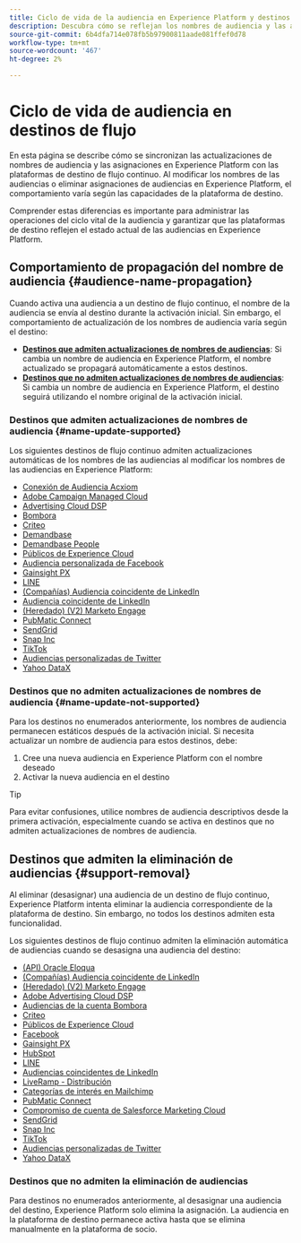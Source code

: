 ```yaml
---
title: Ciclo de vida de la audiencia en Experience Platform y destinos de flujo
description: Descubra cómo se reflejan los nombres de audiencia y las asignaciones de Experience Platform en las plataformas de destino de streaming.
source-git-commit: 6b4dfa714e078fb5b97900811aade081ffef0d78
workflow-type: tm+mt
source-wordcount: '467'
ht-degree: 2%

---
```



# Ciclo de vida de audiencia en destinos de flujo

En esta página se describe cómo se sincronizan las actualizaciones de nombres de audiencia y las asignaciones en Experience Platform con las plataformas de destino de flujo continuo. Al modificar los nombres de las audiencias o eliminar asignaciones de audiencias en Experience Platform, el comportamiento varía según las capacidades de la plataforma de destino.

Comprender estas diferencias es importante para administrar las operaciones del ciclo vital de la audiencia y garantizar que las plataformas de destino reflejen el estado actual de las audiencias en Experience Platform.

## Comportamiento de propagación del nombre de audiencia {#audience-name-propagation}

Cuando activa una audiencia a un destino de flujo continuo, el nombre de la audiencia se envía al destino durante la activación inicial. Sin embargo, el comportamiento de actualización de los nombres de audiencia varía según el destino:

* **[Destinos que admiten actualizaciones de nombres de audiencias](#name-update-supported)**: Si cambia un nombre de audiencia en Experience Platform, el nombre actualizado se propagará automáticamente a estos destinos.
* **[Destinos que no admiten actualizaciones de nombres de audiencias](#name-update-not-supported)**: Si cambia un nombre de audiencia en Experience Platform, el destino seguirá utilizando el nombre original de la activación inicial.

### Destinos que admiten actualizaciones de nombres de audiencia {#name-update-supported}

Los siguientes destinos de flujo continuo admiten actualizaciones automáticas de los nombres de las audiencias al modificar los nombres de las audiencias en Experience Platform:

* [Conexión de Audiencia Acxiom](../catalog/advertising/acxiom-audience-connection.md)
* [Adobe Campaign Managed Cloud](../catalog/email-marketing/adobe-campaign-managed-services.md)
* [Advertising Cloud DSP](../catalog/advertising/adobe-advertising-cloud-connection.md)
* [Bombora](../catalog/advertising/bombora.md)
* [Criteo](../catalog/advertising/criteo.md)
* [Demandbase](../catalog/advertising/demandbase.md)
* [Demandbase People](../catalog/advertising/demandbase-people.md)
* [Públicos de Experience Cloud](../catalog/adobe/experience-cloud-audiences.md)
* [Audiencia personalizada de Facebook](../catalog/social/facebook.md)
* [Gainsight PX](../catalog/analytics/gainsight-px.md)
* [LINE](../catalog/mobile-engagement/line.md)
* [(Compañías) Audiencia coincidente de LinkedIn](../catalog/social/linkedin-b2b.md)
* [Audiencia coincidente de LinkedIn](../catalog/social/linkedin.md)
* [(Heredado) (V2) Marketo Engage](../catalog/adobe/marketo-engage.md)
* [PubMatic Connect](../catalog/advertising/pubmatic.md)
* [SendGrid](../catalog/email-marketing/sendgrid.md)
* [Snap Inc](../catalog/advertising/snap-inc.md)
* [TikTok](../catalog/social/tiktok.md)
* [Audiencias personalizadas de Twitter](../catalog/social/twitter.md)
* [Yahoo DataX](../catalog/advertising/datax.md)

### Destinos que no admiten actualizaciones de nombres de audiencia {#name-update-not-supported}

Para los destinos no enumerados anteriormente, los nombres de audiencia permanecen estáticos después de la activación inicial. Si necesita actualizar un nombre de audiencia para estos destinos, debe:

1. Cree una nueva audiencia en Experience Platform con el nombre deseado
2. Activar la nueva audiencia en el destino

>[!TIP]
>
>Para evitar confusiones, utilice nombres de audiencia descriptivos desde la primera activación, especialmente cuando se activa en destinos que no admiten actualizaciones de nombres de audiencia.

## Destinos que admiten la eliminación de audiencias {#support-removal}

Al eliminar (desasignar) una audiencia de un destino de flujo continuo, Experience Platform intenta eliminar la audiencia correspondiente de la plataforma de destino. Sin embargo, no todos los destinos admiten esta funcionalidad.

Los siguientes destinos de flujo continuo admiten la eliminación automática de audiencias cuando se desasigna una audiencia del destino:

* [(API) Oracle Eloqua](../catalog/email-marketing/oracle-eloqua-api.md)
* [(Compañías) Audiencia coincidente de LinkedIn](../catalog/social/linkedin-b2b.md)
* [(Heredado) (V2) Marketo Engage](../catalog/adobe/marketo-engage.md)
* [Adobe Advertising Cloud DSP](../catalog/advertising/adobe-advertising-cloud-connection.md)
* [Audiencias de la cuenta Bombora](../catalog/advertising/bombora.md)
* [Criteo](../catalog/advertising/criteo.md)
* [Públicos de Experience Cloud](../catalog/adobe/experience-cloud-audiences.md)
* [Facebook](../catalog/social/facebook.md)
* [Gainsight PX](../catalog/analytics/gainsight-px.md)
* [HubSpot](../catalog/crm/hubspot.md)
* [LINE](../catalog/mobile-engagement/line.md)
* [Audiencias coincidentes de LinkedIn](../catalog/social/linkedin.md)
* [LiveRamp - Distribución](../catalog/advertising/liveramp-distribution.md)
* [Categorías de interés en Mailchimp](../catalog/email-marketing/mailchimp-interest-categories.md)
* [PubMatic Connect](../catalog/advertising/pubmatic.md)
* [Compromiso de cuenta de Salesforce Marketing Cloud](../catalog/email-marketing/salesforce-marketing-cloud-account-engagement.md)
* [SendGrid](../catalog/email-marketing/sendgrid.md)
* [Snap Inc](../catalog/advertising/snap-inc.md)
* [TikTok](../catalog/social/tiktok.md)
* [Audiencias personalizadas de Twitter](../catalog/social/twitter.md)
* [Yahoo DataX](../catalog/advertising/datax.md)

### Destinos que no admiten la eliminación de audiencias

Para destinos no enumerados anteriormente, al desasignar una audiencia del destino, Experience Platform solo elimina la asignación. La audiencia en la plataforma de destino permanece activa hasta que se elimina manualmente en la plataforma de socio.
